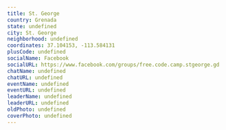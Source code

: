 ```yaml
---
title: St. George
country: Grenada
state: undefined
city: St. George
neighborhood: undefined
coordinates: 37.104153, -113.584131
plusCode: undefined
socialName: Facebook
socialURL: https://www.facebook.com/groups/free.code.camp.stgeorge.gd
chatName: undefined
chatURL: undefined
eventName: undefined
eventURL: undefined
leaderName: undefined
leaderURL: undefined
oldPhoto: undefined
coverPhoto: undefined
---
```

